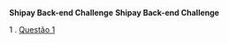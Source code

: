 __Shipay Back-end Challenge__
**Shipay Back-end Challenge**


1 .  [Questão 1](../Respostas/PrimeiraQuestao.md)

